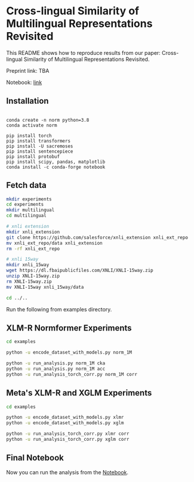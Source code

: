 # Cross-lingual Similarity of Multilingual Representations Revisited

This README shows how to reproduce results from our paper: Cross-lingual Similarity of Multilingual Representations Revisited.

Preprint link: TBA

Notebook: [link](examples/emnlp22.ipynb)

## Installation
```

conda create -n norm python=3.8
conda activate norm

pip install torch 
pip install transformers
pip install -U sacremoses
pip install sentencepiece
pip install protobuf
pip install scipy, pandas, matplotlib
conda install -c conda-forge notebook

```

## Fetch data

```bash
mkdir experiments
cd experiments
mkdir multilingual
cd multilingual  

# xnli extension
mkdir xnli_extension
git clone https://github.com/salesforce/xnli_extension xnli_ext_repo
mv xnli_ext_repo/data xnli_extension
rm -rf xnli_ext_repo

# xnli 15way
mkdir xnli_15way
wget https://dl.fbaipublicfiles.com/XNLI/XNLI-15way.zip
unzip XNLI-15way.zip
rm XNLI-15way.zip
mv XNLI-15way xnli_15way/data

cd ../..
```

Run the following from examples directory.

## XLM-R Normformer Experiments

```bash
cd examples

python -u encode_dataset_with_models.py norm_1M

python -u run_analysis.py norm_1M cka
python -u run_analysis.py norm_1M acc 
python -u run_analysis_torch_corr.py norm_1M corr
```

## Meta's XLM-R and XGLM Experiments

```bash
cd examples

python -u encode_dataset_with_models.py xlmr
python -u encode_dataset_with_models.py xglm

python -u run_analysis_torch_corr.py xlmr corr
python -u run_analysis_torch_corr.py xglm corr
```

## Final Notebook
Now you can run the analysis from the [Notebook](examples/emnlp22_anon.ipynb).